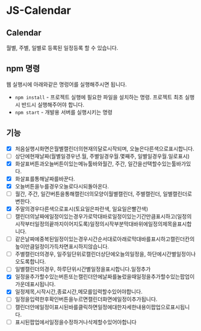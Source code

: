 # JS-Calendar

## Calendar

월별, 주별, 일별로 등록된 일정등록 할 수 있습니다.

## npm 명령

웹 실행시에 아래와같은 명렁어를 실행해주시면 됩니다.

- `npm install` - 프로젝트 실행에 필요한 파일을 설치하는 명령. 프로젝트 최초 실행 시 반드시 실행해주어야 합니다.
- `npm start` - 개발용 서버를 실행시키는 명령

## 기능

- [x] 처음실행시화면은월별캘린더의현재의달로시작되며, 오늘은다른색으로표시합니다.
- [ ] 상단에현재날짜(월별일경우년.월, 주별일경우월.몇째주, 일별일경우월.일로표시)
- [x] 화살표버튼과오늘버튼이있는메뉴툴바와월간, 주간, 일간을선택할수있는툴바가있다.
- [x] 화살표를통해날짜를바꾼다.
- [x] 오늘버튼을누를경우오늘로다시되돌아온다.
- [ ] 월간, 주간, 일간버튼을통해캘린더의모양이월별캘린더, 주별캘린더, 일별캘린더로변한다.
- [x] 주말의경우다른색으로표시(토요일은파란색, 일요일은빨간색)
- [ ] 캘린더의날짜에일정이있는경우가로막대바로일정이있는기간만큼표시하고(일정의시작부터일정의끝까지이어지도록)일정의시작부분막대바위에일정의제목을표시합니다.
- [ ] 같은날짜에중복된일정이있는경우시간순서대로아래로막대바를표시하고캘린더칸의높이만큼일정이가득차면표시하지않습니다.
- [ ] 주별캘린더의경우, 일주일단위로캘린더상단에오늘의일정을, 하단에시간별일정이나오도록합니다.
- [ ] 일별캘린더의경우, 하루단위시간별일정을표시합니다.일정추가
- [x] 일정을추가할수있는버튼또는캘린더안에날짜를눌렀을때일정을추가할수있는팝업이가운데표시됩니다.
- [x] 일정제목,시작시간,종료시간,메모를입력할수있어야합니다.
- [ ] 일정을입력한후확인버튼을누르면캘린더화면에일정이추가됩니다.
- [ ] 캘린더안에일정이표시된바를클릭하면일정에대한자세한내용이팝업으로표시됩니다.
- [ ] 표시된팝업에서일정을수정하거나삭제할수있어야합니다
